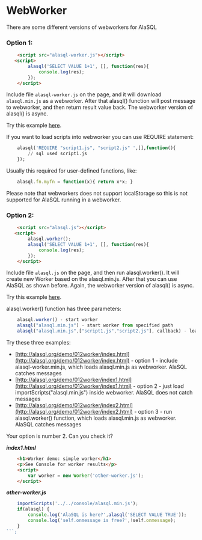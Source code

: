 # WebWorker

There are some different versions of webworkers for AlaSQL

### Option 1:
```html
    <script src="alasql-worker.js"></script>
   <script>
        alasql('SELECT VALUE 1+1', [], function(res){
            console.log(res);
        });
    </script>
```

Include file ```alasql-worker.js``` on the page, and it will download ```alasql.min.js``` as a webworker. After that alasql() function will post message to webworker, and then return result value back. The webworker version of alasql() is async.

Try this example [here](http://alasql.org/demo/012worker/).

If you want to load scripts into webworker you can use REQUIRE statement:
```sql
    alasql('REQUIRE "script1.js", "script2.js" ',[],function(){
        // sql used script1.js
    });
```
Usually this required for user-defined functions, like:

```js
    alasql.fn.myfn = function(x){ return x*x; }
```

Please note that webworkers does not support localStorage so this is not supported for AlaSQL running in a webworker.


### Option 2:
```html
    <script src="alasql.js"></script>
   <script>
        alasql.worker();
        alasql('SELECT VALUE 1+1', [], function(res){
            console.log(res);
        });
    </script>
```

Include file ```alasql.js``` on the page, and then run alasql.worker(). It will create new Worker based on the alasql.min.js. After that you can use AlaSQL as shown before. Again, the webworker version of alasql() is async.

Try this example [here](http://alasql.org/demo/012worker/index2.html).

alasql.worker() function has three parameters:
```js
    alasql.worker() - start worker
    alasql("alasql.min.js") - start worker from specified path
    alasql("alasql.min.js",["script1.js","script2.js"], callback) - load additional javascript files.
```

Try these three examples:
* [http://alasql.org/demo/012worker/index.html](http://alasql.org/demo/012worker/index.html) - option 1 - include alasql-worker.min.js, which loads alasql.min.js as webworker. AlaSQL catches messages
* [http://alasql.org/demo/012worker/index1.html](http://alasql.org/demo/012worker/index1.html) - option 2 - just load importScripts("alasql.min.js") inside webworker. AlaSQL does not catch messages
* [http://alasql.org/demo/012worker/index2.html](http://alasql.org/demo/012worker/index2.html) - option 3 - run alasql.worker() function, which loads alasql.min.js as webworker. AlaSQL catches messages

Your option is number 2. Can you check it?

***index1.html***
```html
    <h1>Worker demo: simple worker</h1>
    <p>See Console for worker results</p>
    <script>
        var worker = new Worker('other-worker.js');
    </script>
```
***other-worker.js***
```js
    importScripts('../../console/alasql.min.js');
    if(alasql) {
        console.log('AlaSQL is here?',alasql('SELECT VALUE TRUE'));
        console.log('self.onmessage is free?',!self.onmessage);
    }
```;

